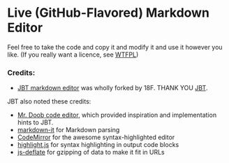 # Live (GitHub-Flavored) Markdown Editor

Feel free to take the code and copy it and modify it and use it however you like. (If you really want a licence, see [WTFPL](http://www.wtfpl.net/txt/copying/))

### Credits: 
 * [JBT markdown editor](https://github.com/jbt/markdown-editor) was wholly forked by 18F. THANK YOU [JBT](https://github.com/jbt).

JBT also noted these credits:
 * [Mr. Doob code editor](http://mrdoob.com/projects/code-editor/), which provided inspiration and implementation hints to JBT.
 * [markdown-it](https://github.com/markdown-it/markdown-it) for Markdown parsing
 * [CodeMirror](http://codemirror.net/) for the awesome syntax-highlighted editor
 * [highlight.js](http://softwaremaniacs.org/soft/highlight/en/) for syntax highlighting in output code blocks
 * [js-deflate](https://github.com/dankogai/js-deflate) for gzipping of data to make it fit in URLs

